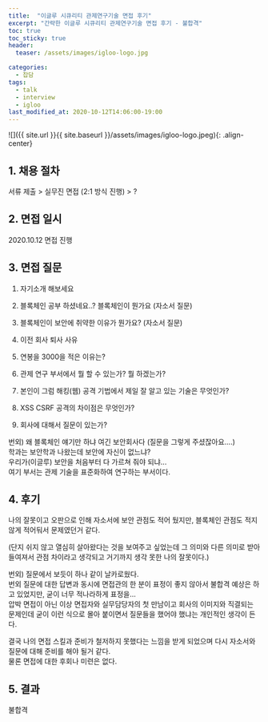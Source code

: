 ```yaml
---
title:  "이글루 시큐리티 관제연구기술 면접 후기"
excerpt: "간략한 이글루 시큐리티 관제연구기술 면접 후기 - 불합격"
toc: true
toc_sticky: true
header:
  teaser: /assets/images/igloo-logo.jpg

categories:
  - 잡담
tags:
  - talk
  - interview
  - igloo
last_modified_at: 2020-10-12T14:06:00-19:00
---
```


![]({{ site.url }}{{ site.baseurl }}/assets/images/igloo-logo.jpeg){: .align-center}   

## 1. 채용 절차  
서류 제출 > 실무진 면접 (2:1 방식 진행) > ?

## 2. 면접 일시  
2020.10.12  면접 진행 

## 3. 면접 질문  

1. 자기소개 해보세요  

2. 블록체인 공부 하셨네요..? 블록체인이 뭔가요 (자소서 질문)  

3. 블록체인이 보안에 취약한 이유가 뭔가요? (자소서 질문)  

4. 이전 회사 퇴사 사유  

5. 연봉을 3000을 적은 이유는?  

6. 관제 연구 부서에서 뭘 할 수 있는가? 뭘 하겠는가?  

7. 본인이 그럼 해킹(웹) 공격 기법에서 제일 잘 알고 있는 기술은 무엇인가?  

8. XSS CSRF 공격의 차이점은 무엇인가?  

9. 회사에 대해서 질문이 있는가?   
  

번외) 왜 블록체인 얘기만 하냐 여긴 보안회사다 (질문을 그렇게 주셨잖아요....)    
학과는 보안학과 나왔는데 보안에 자신이 없느냐?  
우리가(이글루) 보안을 처음부터 다 가르쳐 줘야 되냐...  
여기 부서는 관제 기술을 표준화하여 연구하는 부서이다.    

## 4. 후기
나의 잘못이고 오판으로 인해 자소서에 보안 관점도 적어 뒀지만, 블록체인 관점도 적지 않게 적어둬서 문제였던거 같다.  

(단지 쉬지 않고 열심히 살아왔다는 것을 보여주고 싶었는데 그 의미와 다른 의미로 받아 들여져서 관점 차이라고 생각되고 거기까지 생각 못한 나의 잘못이다.)  
  
번외) 질문에서 보듯이 하나 같이 날카로웠다.  
번외 질문에 대한 답변과 동시에 면접관의 한 분이 표정이 좋지 않아서 불합격 예상은 하고 있었지만, 굳이 너무 적나라하게 표정을...  
압박 면접이 아닌 이상 면접자와 실무담당자의 첫 만남이고 회사의 이미지와 직결되는 문제인데 굳이 이런 식으로 몰아 붙이면서 질문들을 했어야 했냐는 개인적인 생각이 든다.  
  
결국 나의 면접 스킬과 준비가 철저하지 못했다는 느낌을 받게 되었으며 다시 자소서와 질문에 대해 준비를 해야 될거 같다.  
물론 면접에 대한 후회나 미련은 없다.  
   


## 5. 결과
불합격

